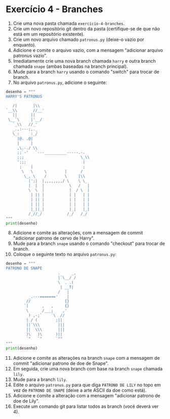 # Exercício 4 - Branches

1. Crie uma nova pasta chamada `exercicio-4-branches`.
2. Crie um novo repositório git dentro da pasta (certifique-se de que não está em um repositório existente).
3. Crie um novo arquivo chamado `patronus.py` (deixe-o vazio por enquanto).
4. Adicione e comite o arquivo vazio, com a mensagem "adicionar arquivo patronus vazio".
5. Imediatamente crie uma nova branch chamada `harry` e outra branch chamada `snape` (ambas baseadas na branch principal).
6. Mude para a branch `harry` usando o comando "switch" para trocar de branch.
7. No arquivo `patronus.py`, adicione o seguinte:

```python
desenho = """
HARRY'S PATRONUS

   /|       |\\
`__\\       //__'
   ||      ||
 \__`\     |'__/
   `_\\   //_'
   _.,:---;,._
   \_:     :_/
     |@. .@|
     |     |
     ,\.-./ \\
     ;;`-'   `---__________-----.-.
     ;;;                         \_\\
     ';;;                         |
      ;    |                      ;
       \   \     \        |      /
        \_, \    /        \     |\\
          |';|  |,,,,,,,,/ \    \ \_
          |  |  |           \   /   |
          \  \  |           |  / \  |
           | || |           | |   | |
           | || |           | |   | |
           | || |           | |   | |
           |_||_|           |_|   |_|
          /_//_/           /_/   /_/
"""
print(desenho)
```

8. Adicione e comite as alterações, com a mensagem de commit "adicionar patrono de cervo de Harry".
9. Mude para a branch `snape` usando o comando "checkout" para trocar de branch.
10. Coloque o seguinte texto no arquivo `patronus.py`:

```python
desenho = """
PATRONO DE SNAPE
                       .     _,
                       |`\__/ /
                       \  . .(
                        | __T|
                       /   |
          _.---======='    |
         //               {}
        `|      ,   ,     {}
         \      /___;    ,'
          ) ,-;`    `\  //
         | / (        ;||
         ||`\\\        |||
         ||  \\\       |||
         )\   )\      )||
         `"   `"      `""
"""
print(desenho)
```

11. Adicione e comite as alterações na branch `snape` com a mensagem de commit "adicionar patrono de doe de Snape".
12. Em seguida, crie uma nova branch com base na branch `snape` chamada `lily`.
13. Mude para a branch `lily`.
14. Edite o arquivo `patronus.py` para que diga `PATRONO DE LILY` no topo em vez de `PATRONO DE SNAPE` (deixe a arte ASCII da doe como está).
15. Adicione e comite a alteração com a mensagem "adicionar patrono de doe de Lily".
16. Execute um comando git para listar todos as branch (você deverá ver 4).
